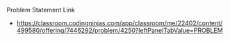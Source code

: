 Problem Statement Link
  - https://classroom.codingninjas.com/app/classroom/me/22402/content/499580/offering/7446292/problem/4250?leftPanelTabValue=PROBLEM